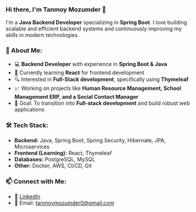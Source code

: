 ### Hi there, I'm Tanmoy Mozumder 👋

I'm a **Java Backend Developer** specializing in **Spring Boot**. I love building scalable and efficient backend systems and continuously improving my skills in modern technologies.

### 🚀 About Me:
- 💻 **Backend Developer** with experience in **Spring Boot & Java**
- 🌱 Currently learning **React** for frontend development
- 🔍 Interested in **Full-Stack development**, specifically using **Thymeleaf**
- 📈 Working on projects like **Human Resource Management, School Management ERP, and a Social Contact Manager**
- 🎯 Goal: To transition into **Full-stack development** and build robust web applications

### 🛠 Tech Stack:
- **Backend:** Java, Spring Boot, Spring Security, Hibernate, JPA, Microservices
- **Frontend (Learning):** React, Thymeleaf
- **Databases:** PostgreSQL, MySQL
- **Other:** Docker, AWS, CI/CD, Git

### 📫 Connect with Me:
- 💼 [LinkedIn]([https://www.linkedin.com/in/your-profile](https://www.linkedin.com/in/tanmoymozumder/))
- 📧 Email: tanmoymozumder0@gmail.com


